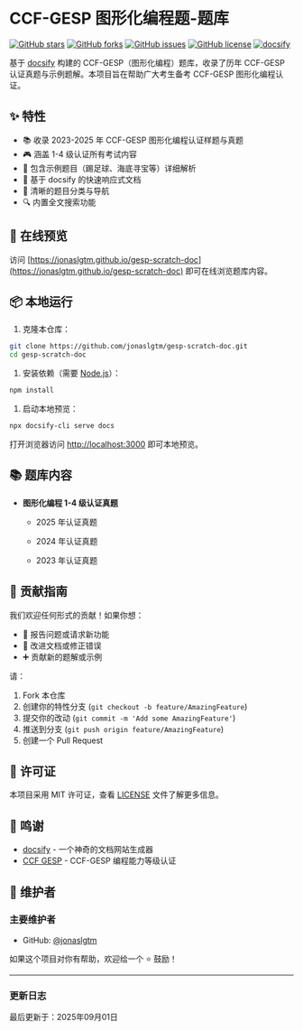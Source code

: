 # CCF-GESP 图形化编程题-题库

[![GitHub stars](https://img.shields.io/github/stars/jonaslgtm/gesp-scratch-doc?style=flat-square)](https://github.com/jonaslgtm/gesp-scratch-doc/stargazers)
[![GitHub forks](https://img.shields.io/github/forks/jonaslgtm/gesp-scratch-doc?style=flat-square)](https://github.com/jonaslgtm/gesp-scratch-doc/network)
[![GitHub issues](https://img.shields.io/github/issues/jonaslgtm/gesp-scratch-doc?style=flat-square)](https://github.com/jonaslgtm/gesp-scratch-doc/issues)
[![GitHub license](https://img.shields.io/github/license/jonaslgtm/gesp-scratch-doc?style=flat-square)](https://github.com/jonaslgtm/gesp-scratch-doc/blob/main/LICENSE)
[![docsify](https://img.shields.io/badge/powered%20by-docsify-blue?style=flat-square)](https://docsify.js.org/)

基于 [docsify](https://docsify.js.org/) 构建的 CCF-GESP（图形化编程）题库，收录了历年 CCF-GESP 认证真题与示例题解。本项目旨在帮助广大考生备考 CCF-GESP 图形化编程认证。

## ✨ 特性

- 📚 收录 2023-2025 年 CCF-GESP 图形化编程认证样题与真题
- 🎮 涵盖 1-4 级认证所有考试内容
- 🎯 包含示例题目（踢足球、海底寻宝等）详细解析
- 🚀 基于 docsify 的快速响应式文档
- 🌈 清晰的题目分类与导航
- 🔍 内置全文搜索功能

## 🚀 在线预览

访问 [https://jonaslgtm.github.io/gesp-scratch-doc](https://jonaslgtm.github.io/gesp-scratch-doc) 即可在线浏览题库内容。

## 📦 本地运行

1. 克隆本仓库：

```bash
git clone https://github.com/jonaslgtm/gesp-scratch-doc.git
cd gesp-scratch-doc
```

1. 安装依赖（需要 [Node.js](https://nodejs.org/)）：

```bash
npm install
```

1. 启动本地预览：

```bash
npx docsify-cli serve docs
```

打开浏览器访问 <http://localhost:3000> 即可本地预览。

## 📚 题库内容

- **图形化编程 1-4 级认证真题**

  - 2025 年认证真题

  - 2024 年认证真题
  
  - 2023 年认证真题

## 🤝 贡献指南

我们欢迎任何形式的贡献！如果你想：

- 🐛 报告问题或请求新功能
- 📝 改进文档或修正错误
- ➕ 贡献新的题解或示例

请：

1. Fork 本仓库
2. 创建你的特性分支 (`git checkout -b feature/AmazingFeature`)
3. 提交你的改动 (`git commit -m 'Add some AmazingFeature'`)
4. 推送到分支 (`git push origin feature/AmazingFeature`)
5. 创建一个 Pull Request

## 📃 许可证

本项目采用 MIT 许可证，查看 [LICENSE](LICENSE) 文件了解更多信息。

## 🙏 鸣谢

- [docsify](https://docsify.js.org/) - 一个神奇的文档网站生成器
- [CCF GESP](https://gesp.ccf.org.cn/) - CCF-GESP 编程能力等级认证

## 👤 维护者

### 主要维护者

- GitHub: [@jonaslgtm](https://github.com/jonaslgtm)

如果这个项目对你有帮助，欢迎给一个 ⭐️ 鼓励！

---

### 更新日志

最后更新于：2025年09月01日
